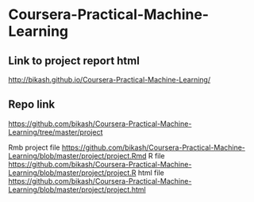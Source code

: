 # Coursera-Practical-Machine-Learning

## Link to project report html
http://bikash.github.io/Coursera-Practical-Machine-Learning/

## Repo link
https://github.com/bikash/Coursera-Practical-Machine-Learning/tree/master/project

Rmb project file
https://github.com/bikash/Coursera-Practical-Machine-Learning/blob/master/project/project.Rmd
R file
https://github.com/bikash/Coursera-Practical-Machine-Learning/blob/master/project/project.R
html file
https://github.com/bikash/Coursera-Practical-Machine-Learning/blob/master/project/project.html
